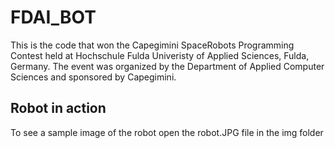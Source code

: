 # FDAI_BOT
This is the code that won the Capegimini SpaceRobots Programming Contest held at Hochschule Fulda Univeristy of Applied Sciences, Fulda, Germany.  The event was organized by the Department of Applied Computer Sciences and sponsored by Capegimini.

## Robot in action

To see a sample image of the robot open the robot.JPG file in the img folder




